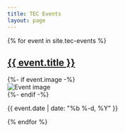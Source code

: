 ```yaml
---
title: TEC Events
layout: page
---
```

<div class="events-list">
    {% for event in site.tec-events %}
    <div class="event-item">
        <h2 class="event-title"><a href="{{ event.url }}">{{ event.title }}</a></h2>
        {%- if event.image -%}
        <div class="event-image">
            <img src="{{ event.image }}" alt="Event image">
        </div>
        {%- endif -%}
        <div class="event-info">
            <p class="date">{{ event.date | date: "%b %-d, %Y" }}</p>
        </div>
    </div>
    {% endfor %}
</div>
